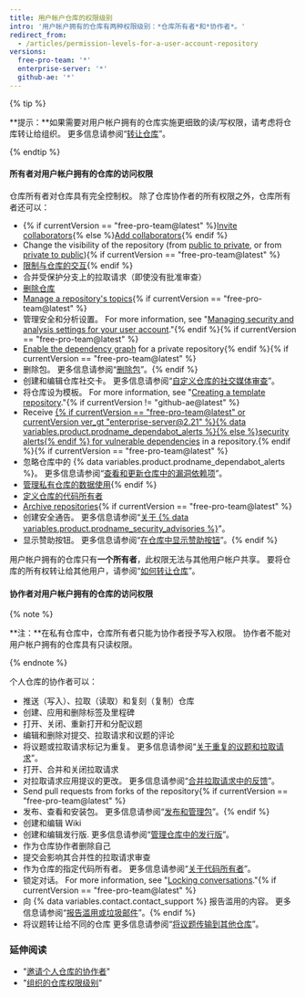 ```yaml
---
title: 用户帐户仓库的权限级别
intro: '用户帐户拥有的仓库有两种权限级别：*仓库所有者*和*协作者*。'
redirect_from:
  - /articles/permission-levels-for-a-user-account-repository
versions:
  free-pro-team: '*'
  enterprise-server: '*'
  github-ae: '*'
---
```


{% tip %}

**提示：**如果需要对用户帐户拥有的仓库实施更细致的读/写权限，请考虑将仓库转让给组织。 更多信息请参阅“[转让仓库](/articles/transferring-a-repository)”。

{% endtip %}

#### 所有者对用户帐户拥有的仓库的访问权限

仓库所有者对仓库具有完全控制权。 除了仓库协作者的所有权限之外，仓库所有者还可以：

- {% if currentVersion == "free-pro-team@latest" %}[Invite collaborators](/articles/inviting-collaborators-to-a-personal-repository){% else %}[Add collaborators](/articles/inviting-collaborators-to-a-personal-repository){% endif %}
- Change the visibility of the repository (from [public to private](/articles/making-a-public-repository-private), or from [private to public](/articles/making-a-private-repository-public)){% if currentVersion == "free-pro-team@latest" %}
- [限制与仓库的交互](/articles/limiting-interactions-with-your-repository){% endif %}
- 合并受保护分支上的拉取请求（即使没有批准审查）
- [删除仓库](/articles/deleting-a-repository)
- [Manage a repository's topics](/articles/classifying-your-repository-with-topics){% if currentVersion == "free-pro-team@latest" %}
- 管理安全和分析设置。 For more information, see "[Managing security and analysis settings for your user account](/github/setting-up-and-managing-your-github-user-account/managing-security-and-analysis-settings-for-your-user-account)."{% endif %}{% if currentVersion == "free-pro-team@latest" %}
- [Enable the dependency graph](/github/visualizing-repository-data-with-graphs/exploring-the-dependencies-and-dependents-of-a-repository) for a private repository{% endif %}{% if currentVersion == "free-pro-team@latest" %}
- 删除包。 更多信息请参阅“[删除包](/github/managing-packages-with-github-packages/deleting-a-package)”。{% endif %}
- 创建和编辑仓库社交卡。 更多信息请参阅“[自定义仓库的社交媒体审查](/articles/customizing-your-repositorys-social-media-preview)”。
- 将仓库设为模板。 For more information, see "[Creating a template repository](/articles/creating-a-template-repository)."{% if currentVersion != "github-ae@latest" %}
- Receive [{% if currentVersion == "free-pro-team@latest" or currentVersion ver_gt "enterprise-server@2.21" %}{% data variables.product.prodname_dependabot_alerts %}{% else %}security alerts{% endif %} for vulnerable dependencies](/github/managing-security-vulnerabilities/about-alerts-for-vulnerable-dependencies) in a repository.{% endif %}{% if currentVersion == "free-pro-team@latest" %}
- 忽略仓库中的 {% data variables.product.prodname_dependabot_alerts %}。 更多信息请参阅“[查看和更新仓库中的漏洞依赖项](/github/managing-security-vulnerabilities/viewing-and-updating-vulnerable-dependencies-in-your-repository)”。
- [管理私有仓库的数据使用](/github/understanding-how-github-uses-and-protects-your-data/managing-data-use-settings-for-your-private-repository){% endif %}
- [定义仓库的代码所有者](/articles/about-code-owners)
- [Archive repositories](/articles/about-archiving-repositories){% if currentVersion == "free-pro-team@latest" %}
- 创建安全通告。 更多信息请参阅“[关于 {% data variables.product.prodname_security_advisories %}](/github/managing-security-vulnerabilities/about-github-security-advisories)”。
- 显示赞助按钮。 更多信息请参阅“[在仓库中显示赞助按钮](/articles/displaying-a-sponsor-button-in-your-repository)”。{% endif %}

用户帐户拥有的仓库只有**一个所有者**，此权限无法与其他用户帐户共享。 要将仓库的所有权转让给其他用户，请参阅“[如何转让仓库](/articles/how-to-transfer-a-repository)”。

#### 协作者对用户帐户拥有的仓库的访问权限

{% note %}

**注：**在私有仓库中，仓库所有者只能为协作者授予写入权限。 协作者不能对用户帐户拥有的仓库具有只读权限。

{% endnote %}

个人仓库的协作者可以：

- 推送（写入）、拉取（读取）和复刻（复制）仓库
- 创建、应用和删除标签及里程碑
- 打开、关闭、重新打开和分配议题
- 编辑和删除对提交、拉取请求和议题的评论
- 将议题或拉取请求标记为重复。 更多信息请参阅“[关于重复的议题和拉取请求](/articles/about-duplicate-issues-and-pull-requests)”。
- 打开、合并和关闭拉取请求
- 对拉取请求应用提议的更改。 更多信息请参阅“[合并拉取请求中的反馈](/articles/incorporating-feedback-in-your-pull-request)”。
- Send pull requests from forks of the repository{% if currentVersion == "free-pro-team@latest" %}
- 发布、查看和安装包。 更多信息请参阅“[发布和管理包](/github/managing-packages-with-github-packages/publishing-and-managing-packages)”。{% endif %}
- 创建和编辑 Wiki
- 创建和编辑发行版. 更多信息请参阅“[管理仓库中的发行版](/github/administering-a-repository/managing-releases-in-a-repository)”。
- 作为仓库协作者删除自己
- 提交会影响其合并性的拉取请求审查
- 作为仓库的指定代码所有者。 更多信息请参阅“[关于代码所有者](/articles/about-code-owners)”。
- 锁定对话。 For more information, see "[Locking conversations](/articles/locking-conversations)."{% if currentVersion == "free-pro-team@latest" %}
- 向 {% data variables.contact.contact_support %} 报告滥用的内容。 更多信息请参阅“[报告滥用或垃圾邮件](/articles/reporting-abuse-or-spam)”。{% endif %}
- 将议题转让给不同的仓库 更多信息请参阅“[将议题传输到其他仓库](/articles/transferring-an-issue-to-another-repository)”。

### 延伸阅读

- "[邀请个人仓库的协作者](/articles/inviting-collaborators-to-a-personal-repository)"
- "[组织的仓库权限级别](/articles/repository-permission-levels-for-an-organization)"

